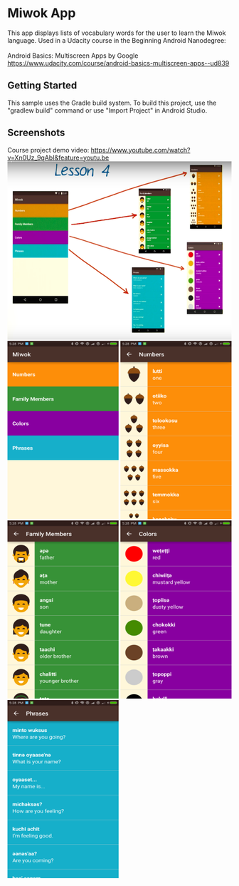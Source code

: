 Miwok App
===================================

This app displays lists of vocabulary words for the user to learn the Miwok language. Used in a Udacity course in the Beginning Android Nanodegree:<br><br> Android Basics: Multiscreen Apps
by Google <br>
https://www.udacity.com/course/android-basics-multiscreen-apps--ud839


Getting Started
---------------

This sample uses the Gradle build system. To build this project, use the
"gradlew build" command or use "Import Project" in Android Studio.

## Screenshots
Course project demo video: 
https://www.youtube.com/watch?v=Xn0Uz_9qAbI&feature=youtu.be
![]()
<img src="https://github.com/johnnyko28/Android-Development-Miwok/blob/lesson-one/Screenshots/1.png" width="550" height="400">
<br>
<img src="https://github.com/johnnyko28/Android-Development-Miwok/blob/lesson-one/Screenshots/2.png" width="250" height="400">
<img src="https://github.com/johnnyko28/Android-Development-Miwok/blob/lesson-one/Screenshots/3.png" width="250" height="400">
<img src="https://github.com/johnnyko28/Android-Development-Miwok/blob/lesson-one/Screenshots/4.png" width="250" height="400">
<img src="https://github.com/johnnyko28/Android-Development-Miwok/blob/lesson-one/Screenshots/5.png" width="250" height="400">
<img src="https://github.com/johnnyko28/Android-Development-Miwok/blob/lesson-one/Screenshots/6.png" width="250" height="400">
